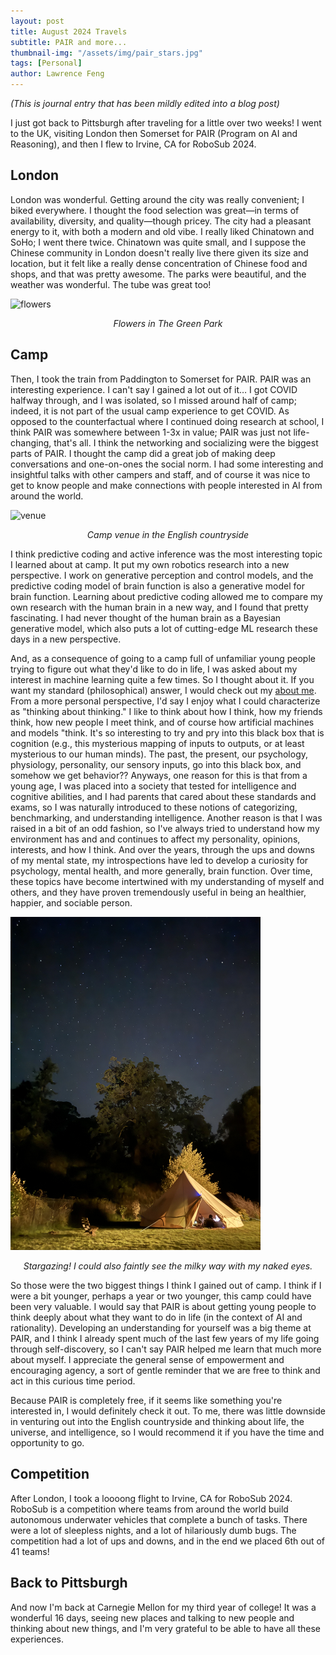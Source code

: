 ```yaml
---
layout: post
title: August 2024 Travels
subtitle: PAIR and more...
thumbnail-img: "/assets/img/pair_stars.jpg"
tags: [Personal]
author: Lawrence Feng
---
```

*(This is journal entry that has been mildly edited into a blog post)*

I just got back to Pittsburgh after traveling for a little over two weeks! I went to the UK, visiting London then Somerset for PAIR (Program on AI and Reasoning), and then I flew to Irvine, CA for RoboSub 2024.

## London

London was wonderful. Getting around the city was really convenient; I biked everywhere. I thought the food selection was great—in terms of availability, diversity, and quality—though pricey. The city had a pleasant energy to it, with both a modern and old vibe. I really liked Chinatown and SoHo; I went there twice. Chinatown was quite small, and I suppose the Chinese community in London doesn't really live there given its size and location, but it felt like a really dense concentration of Chinese food and shops, and that was pretty awesome. The parks were beautiful, and the weather was wonderful. The tube was great too!

<img src="/assets/img/london_flowers.png" alt="flowers" width="400" class="center"/>
<p style="text-align: center;"><em>Flowers in The Green Park</em></p>

## Camp

Then, I took the train from Paddington to Somerset for PAIR. PAIR was an interesting experience. I can't say I gained a lot out of it… I got COVID halfway through, and I was isolated, so I missed around half of camp; indeed, it is not part of the usual camp experience to get COVID. As opposed to the counterfactual where I continued doing research at school, I think PAIR was somewhere between 1-3x in value; PAIR was just not life-changing, that's all. I think the networking and socializing were the biggest parts of PAIR. I thought the camp did a great job of making deep conversations and one-on-ones the social norm. I had some interesting and insightful talks with other campers and staff, and of course it was nice to get to know people and make connections with people interested in AI from around the world.

<img src="/assets/img/pair_venue.png" alt="venue" width="400" class="center"/>
<p style="text-align: center;"><em>Camp venue in the English countryside</em></p>

I think predictive coding and active inference was the most interesting topic I learned about at camp. It put my own robotics research into a new perspective. I work on generative perception and control models, and the predictive coding model of brain function is also a generative model for brain function. Learning about predictive coding allowed me to compare my own research with the human brain in a new way, and I found that pretty fascinating. I had never thought of the human brain as a Bayesian generative model, which also puts a lot of cutting-edge ML research these days in a new perspective.

And, as a consequence of going to a camp full of unfamiliar young people trying to figure out what they'd like to do in life, I was asked about my interest in machine learning quite a few times. So I thought about it. If you want my standard (philosophical) answer, I would check out my [about me](https://lawrencefeng17.github.io/aboutme/). From a more personal perspective, I'd say I enjoy what I could characterize as "thinking about thinking." I like to think about how I think, how my friends think, how new people I meet think, and of course how artificial machines and models "think. It's so interesting to try and pry into this black box that is cognition (e.g., this mysterious mapping of inputs to outputs, or at least mysterious to our human minds). The past, the present, our psychology, physiology, personality, our sensory inputs, go into this black box, and somehow we get behavior?? Anyways, one reason for this is that from a young age, I was placed into a society that tested for intelligence and cognitive abilities, and I had parents that cared about these standards and exams, so I was naturally introduced to these notions of categorizing, benchmarking, and understanding intelligence. Another reason is that I was raised in a bit of an odd fashion, so I've always tried to understand how my environment has and and continues to affect my personality, opinions, interests, and how I think. And over the years, through the ups and downs of my mental state, my introspections have led to develop a curiosity for psychology, mental health, and more generally, brain function. Over time, these topics have become intertwined with my understanding of myself and others, and they have proven tremendously useful in being an healthier, happier, and sociable person.

<img src="/assets/img/pair_tent.jpg" alt="tent" width="400" class="center"/>
<p style="text-align: center;"><em>Stargazing! I could also faintly see the milky way with my naked eyes.</em></p>

So those were the two biggest things I think I gained out of camp. I think if I were a bit younger, perhaps a year or two younger, this camp could have been very valuable. I would say that PAIR is about getting young people to think deeply about what they want to do in life (in the context of AI and rationality). Developing an understanding for yourself was a big theme at PAIR, and I think I already spent much of the last few years of my life going through self-discovery, so I can't say PAIR helped me learn that much more about myself. I appreciate the general sense of empowerment and encouraging agency, a sort of gentle reminder that we are free to think and act in this curious time period.

Because PAIR is completely free, if it seems like something you're interested in, I would definitely check it out. To me, there was little downside in venturing out into the English countryside and thinking about life, the universe, and intelligence, so I would recommend it if you have the time and opportunity to go.

## Competition

After London, I took a loooong flight to Irvine, CA for RoboSub 2024. RoboSub is a competition where teams from around the world build autonomous underwater vehicles that complete a bunch of tasks. There were a lot of sleepless nights, and a lot of hilariously dumb bugs. The competition had a lot of ups and downs, and in the end we placed 6th out of 41 teams!

## Back to Pittsburgh

And now I'm back at Carnegie Mellon for my third year of college! It was a wonderful 16 days, seeing new places and talking to new people and thinking about new things, and I'm very grateful to be able to have all these experiences.